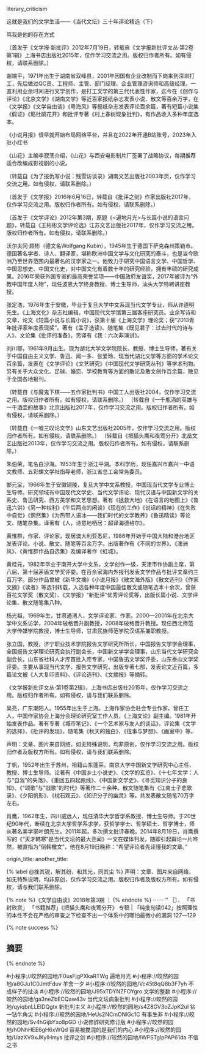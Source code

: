 
literary_criticism

这就是我们的文学生活——《当代文坛》三十年评论精选（下）

骂我是他的存在方式

（首发于《文学报·新批评》2012年7月19日，转载自《文学报新批评文丛·第2卷第1辑》上海书店出版社2015年，仅作学习交流之用。版权归作者所有。如有侵权，请联系删除。）

谢端平，1971年出生于湖南省双峰县，2001年因国有企业改制而下岗来到深圳打工，先后做过QC员、工程师、主管、部门经理、企业管理咨询师和高级经理。一直利用业余时间进行文学创作，是打工文学的第三代代表性作家，迄今在《创作与评论》《北京文学》《湖南文学》等近百家报纸杂志发表小说、散文等百余万字，在《文学报》《文学自由谈》《粤海风》等报纸杂志发表评论百余篇，著有短篇小说集《假证》《簕杜鹃花开》和批评专著《村上春树现象批判》，有作品收入多种年度选本。

《小说月报》很早就开始布局网络平台，并且在2022年开通B站账号，2023年入驻小红书

《山花》主编李寂荡介绍，《山花》与西安电影制片厂签署了战略协议，每期推荐适合改编成影视剧的小说。

（转载自《为了报仇写小说：残雪访谈录》湖南文艺出版社2003年页，仅作学习交流之用。如有侵权，请联系删除。）

（首发于《文学报》2016年6月16日，转载自《批评之剑》作家出版社2017年，仅作学习交流之用。版权归作者所有。如有侵权，请联系删除。）

（首发于《文学评论》2012年第3期，原题《<遍地月光>与长篇小说的语言问题》，转载自《王彬彬文学评论选》江苏文艺出版社2017年，仅作学习交流之用。版权归作者所有。如有侵权，请联系删除。）

沃尔夫冈·顾彬（德文名Wolfgang Kubin），1945年生于德国下萨克森州策勒市。德国著名学者、诗人、翻译家，堪称欧洲中国文学与文化研究的泰斗，也是当今欧洲乃至世界范围内最著名的汉学家之一。他致力于研究中国语言文学、中国哲学、中国思想史、中国文化史，对中国文化有着数十年的研究经验，拥有丰硕的研究成果。2016年荣获外国专家的最高荣誉奖项——中国政府友谊奖，2017年被评为“外教中国年度人物”，现任波恩大学终身教授、博士生导师，汕头大学特聘讲座教授。

张定浩，1976年生于安徽，毕业于复旦大学中文系现当代文学专业，师从许道明先生。《上海文化》杂志社编辑，中国现代文学馆第三届客座研究员。业余写诗和文章，论文《短篇小说与长篇小说》，获第十届《上海文学》理论奖；获“2013青年批评家年度表现奖”。著有《孟子选读》、随笔集《既见君子：过去时代的诗与人》、文论集《批评的准备》，另译有《我：六次非演讲》。

刘川鄂，1961年9月出生。现为湖北大学文学院院长、教授、博士生导师。著有关于中国自由主义文学、鲁迅、闻一多、张爱玲、现当代湖北文学等方面的学术论文百余篇，发表在《文学评论》《文艺研究》《中国现代文学研究丛刊》等学术刊物。另有关于大众文化、足球、婚恋、学校教育等方面的散论及散文创作百余篇，散见于全国各地报刊。

（转载自《与魔鬼下棋——五作家批判书》中国工人出版社2004，仅作学习交流之用。版权归作者所有。如有侵权，请联系删除。）
（转载自《一千瓶酒的英雄与一千酒壶的故事》北京出版社2017年，仅作学习交流之用。版权归作者所有。如有侵权，请联系删除。）

（转载自《一嘘三叹论文学》山东文艺出版社2005年，仅作学习交流之用。版权归作者所有。如有侵权，请联系删除。）
（转载自《把猫头鹰和夜莺分开》北岳文艺出版社2013年，仅作学习交流之用。版权归作者所有。如有侵权，请联系删除。）

朱伯荣，笔名白沙海。1953年生于浙江平湖。本科学历，现任嘉兴市嘉兴一中语文教师、五彩螺文学社指导老师，浙江省总工会常务委员。

郜元宝，1966年生于安徽铜陵，复旦大学中文系教授，中国现当代文学专业博士生导师。研究领域有中国现代文学史、当代文学评论、现代汉语与中国新文学的关系史、鲁迅研究、西方美学和文艺思想。著有《拯救大地》《在语言的地图上》《鲁迅六讲》《另一种权利》《午后两点的闲谈》《现在的工作》《说话的精神》《在失败中自觉》《惘然集》《为热带人语冰——我们时代的文学教养》《鲁迅精读》等论文、随笔杂集。译著有《人，诗意地栖居：超译海德格尔》。

黄惟群，作家、评论家，现居澳大利亚悉尼，1986年开始于中国大陆和港台地区发表评论、小说、散文、随笔等百余万字。出版著作有《不同的世界》、《澳洲风》、《黄惟群作品自选集》及编译著作《虹城》。

黄桂元，1982年毕业于南开大学中文系，文学创作一级，天津市作协副主席，第八届、第十届茅盾文学奖评委。在百余家海内外报刊发表文学作品与批评文章约三百万字。部分作品曾被《新华文摘》《小说月报》《散文海外版》《散文选刊》《作家文摘》《读者》等选刊转载，入选各种年度中国最佳散文或随笔选本十余次，曾获百花文学奖（散文奖）、《文学报》“新批评”优秀评论奖等，出版长篇小说、文学评论集、散文随笔集八种。

杨光祖，1969年生，甘肃通渭人，文学评论家、作家。2000—2001年在北京大学中文系访学，2004年破格晋升副教授，2008年破格晋升教授。现任西北师范大学传媒学院教授，博士生导师，甘肃民族师范学院汉语系兼职教授。

张立国，教授，济宁职业技术学院报告文学研究所所长，中国报告文学学会理事，全国报告文学理论研究会执行副会长，中国新文学学会理事，山东当代文学研究会副会长，山东省社科人才库首批入库专家，中国鲁迅文学奖评委，山东泰山文学奖评委。主要从事现当代文学、报告文学研究，出版专著七部，发表论文近百篇，多篇论文被《人大复印资料》、《评论选刊》、《文摘报》等摘转。

《文学报新批评文丛·第1卷第2辑》，上海书店出版社2015年，仅作学习交流之用。版权归作者所有。如有侵权，请与我们联系删除。

吴亮，广东潮阳人。1955年出生于上海。上海作家协会驻会专业作家。曾任工人，中国作家协会上海分会理论研究室工作人员，《上海文论》副主编。1981年开始发表作品。著有专著《城市笔记》、《一个艺术家与友人的谈话》，评论集《文学的选择》、《批评的发现》，随笔集《秋天的独白》、《往事与梦想》、《画室中》等。

声明：文章、图片来自网络，如无特殊说明，均非原创，仅作学习交流之用。版权归作者及版权方所有。如有侵权，请与我们联系删除。

丁帆，1952年出生于苏州，祖籍山东蓬莱。南京大学中国新文学研究中心主任、教授、博士生导师。论著有《中国乡土小说史》、《文学的玄览》、《十七年文学：人与“自我”的失落》、《重回五四起跑线》、《中国新文学史》、《寻觅知识分子的良知》、《“颂歌”与“战歌”的时代》等著作二十余种。散文随笔集有《江南士子悲歌录》、《夕阳帆影》、《枕石观云》、《知识分子的幽灵》等。共发表散文随笔70万字左右。

肖鹰，1962年生，四川威远人，现任清华大学哲学系教授、博士生导师。于20世纪90年代，断续在北京大学哲学系求学，获哲学学士、哲学硕士、哲学博士，师从著名美学家叶朗先生。2011年起，多次撰文批评春晚。2014年8月19日，肖鹰撰写的《“天才韩寒”是当代文坛的最大丑闻》一文在媒体刊发，随即引起舆论一片哗然，被直指为“倒韩檄文”，他在8月19日晚称：“希望评论者先读懂我的文章。”

origin_title:
another_title:

{% label @挫其锐，解其纷，和其光，同其尘 %}
声明：文章、图片来自网络，如无特殊说明，均非原创，仅作学习交流之用。版权归作者及版权方所有。如有侵权，请与我们联系删除。

{% note %}《文学自由谈》2018年第3期
｜
{% endnote %}
⋯⋯    ‘’
［］． 「书封欣赏」  「书籍推荐」《把猫头鹰和夜莺分开》
专稿 |
「纯批句读042」按照理性的本性不会在严格的审查之下检查不出一个体系中的哪怕最微小的漏洞   127—129

{% note success %}
## 摘要
{% endnote %}

#小程序://皎然的园地/F0usFjgPXkaRTWg  遍地月光
#小程序://皎然的园地/a8GJu1C0JmtFduv 羊舍一夕
#小程序://皎然的园地/Vc45t8qQ8b3F7yh 不成样子的扯淡
#小程序://皎然的园地/J95xTDYNZFOYgro   文学的整数
#小程序://皎然的园地/ga3neZbECQaw43v   当代文坛病象批判
#小程序://皎然的园地/qyiqbnLLEIDQgtx  新批判主义
#小程序://皎然的园地/s4Z8GV3oZJpK2uI  钻一钻牛角尖
#小程序://皎然的园地/HeUs2NCmONlGc1C  有事生非
#小程序://皎然的园地/Sv4hGijbYxo8pGD  小说修辞研究修订版
#小程序://皎然的园地/hONhHEE6gH6xWQd   容易被搅混的是我们的内心
#小程序://皎然的园地/UazXV9xJKyIHmys   批评之剑
#小程序://皎然的园地/lWPSTglpPAP61da   不信之书
